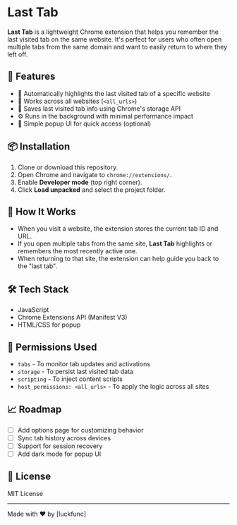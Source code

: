 # Last Tab

**Last Tab** is a lightweight Chrome extension that helps you remember the last visited tab on the same website. It's perfect for users who often open multiple tabs from the same domain and want to easily return to where they left off.

## 🧠 Features

- 🔖 Automatically highlights the last visited tab of a specific website
- 📌 Works across all websites (`<all_urls>`)
- 💾 Saves last visited tab info using Chrome's storage API
- ⚙️ Runs in the background with minimal performance impact
- 📄 Simple popup UI for quick access (optional)

## 📦 Installation

1. Clone or download this repository.
2. Open Chrome and navigate to `chrome://extensions/`.
3. Enable **Developer mode** (top right corner).
4. Click **Load unpacked** and select the project folder.

## 🚀 How It Works

- When you visit a website, the extension stores the current tab ID and URL.
- If you open multiple tabs from the same site, **Last Tab** highlights or remembers the most recently active one.
- When returning to that site, the extension can help guide you back to the "last tab".

## 🛠️ Tech Stack

- JavaScript
- Chrome Extensions API (Manifest V3)
- HTML/CSS for popup

## 📌 Permissions Used

- `tabs` - To monitor tab updates and activations
- `storage` - To persist last visited tab data
- `scripting` - To inject content scripts
- `host_permissions: <all_urls>` - To apply the logic across all sites

## 📈 Roadmap

- [ ] Add options page for customizing behavior
- [ ] Sync tab history across devices
- [ ] Support for session recovery
- [ ] Add dark mode for popup UI

## 📃 License

MIT License

---

Made with ❤️ by [luckfunc]
